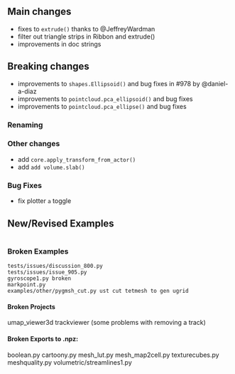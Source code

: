 ## Main changes

- fixes to `extrude()` thanks to @JeffreyWardman
- filter out triangle strips in Ribbon and extrude()
- improvements in doc strings

## Breaking changes
- improvements to `shapes.Ellipsoid()` and bug fixes in #978 by @daniel-a-diaz
- improvements to `pointcloud.pca_ellipsoid()` and bug fixes
- improvements to `pointcloud.pca_ellipse()` and bug fixes

### Renaming

### Other changes
- add `core.apply_transform_from_actor()`
- add `add volume.slab()`



### Bug Fixes
- fix plotter `a` toggle


## New/Revised Examples
```
```

### Broken Examples
```
tests/issues/discussion_800.py
tests/issues/issue_905.py
gyroscope1.py broken
markpoint.py
examples/other/pygmsh_cut.py ust cut tetmesh to gen ugrid
```

#### Broken Projects
umap_viewer3d
trackviewer (some problems with removing a track)


#### Broken Exports to .npz:
boolean.py
cartoony.py
mesh_lut.py
mesh_map2cell.py
texturecubes.py
meshquality.py
volumetric/streamlines1.py


